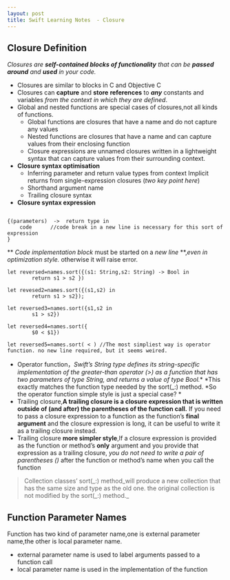 ```yaml
---
layout: post
title: Swift Learning Notes  - Closure
---
```


## Closure Definition
*Closures are **self-contained blocks of functionality** that can be **passed around** and **used** in your code.*

- Closures are similar to blocks in C and Objective C
- Closures can **capture** and **store** **references** to ***any*** constants and variables *from the context in which they are defined*.
- Global and nested functions are special cases of closures,not all kinds of functions.
	- Global functions are closures that have a name and do not capture any values
	- Nested functions are closures that have a name and can capture values from their enclosing function
	- Closure expressions are unnamed closures written in a lightweight syntax that can capture values from their surrounding context.
- **Closure syntax optimisation**
	- Inferring parameter and return value types from context Implicit returns from single-expression closures (*two key point here*)
	- Shorthand argument name
	- Trailing closure syntax
- **Closure syntax expression**

```

{(parameters)  ->  return type in      
    code      //code break in a new line is necessary for this sort of expression
}
```

** *Code implementation block* must be started on a *new line* **,*even in optimization style.* otherwise it will raise error.
	
```
let reversed=names.sort({(s1: String,s2: String) -> Bool in
        return s1 > s2 })

let revesed2=names.sort({(s1,s2) in
        return s1 > s2});

let reversed3=names.sort({s1,s2 in
        s1 > s2})
        
let reversed4=names.sort({
        $0 < $1})
        
let reversed5=names.sort( < ) //The most simpliest way is operator function. no new line required, but it seems weired.
```
- Operator function，**Swift’s String type defines its string-specific implementation of the greater-than operator (>) as a function that has two parameters of type String, and returns a value of type Bool*.** *This exactly matches the function type needed by the sort(_:) method. *So the operator function simple style is just a special case? *
- Trailing closure,**A trailing closure is a closure **expression** that is **written outside** of (and after) the **parentheses** of the function call.**  If you need to pass a closure expression to a function as the function’s **final argument** and the closure expression is long, it can be useful to write it as a trailing closure instead.
- Trailing closure **more simpler style**,If a closure expression is provided as the function or method’s **only** argument and you provide that expression as a trailing closure, *you do not need to write a pair of parentheses ()* after the function or method’s name when you call the function

	
> Collection classes’ sort(\_:) method_will produce a new collection that has the same size and type as the old one. the original collection is not modified by the sort(\_:) method._

## Function Parameter Names
Function has two kind of parameter name,one is external parameter name,the other is local parameter name.
- external parameter name is used to label arguments passed to a function call
- local parameter name  is used in the implementation of the function

